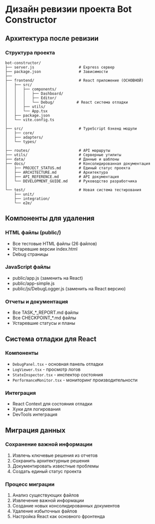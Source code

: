 # Дизайн ревизии проекта Bot Constructor

## Архитектура после ревизии

### Структура проекта
```
bot-constructor/
├── server.js                    # Express сервер
├── package.json                 # Зависимости
├── 
├── frontend/                    # React приложение (ОСНОВНОЙ)
│   ├── src/
│   │   ├── components/
│   │   │   ├── Dashboard/
│   │   │   ├── Editor/
│   │   │   └── Debug/          # React система отладки
│   │   ├── utils/
│   │   └── App.tsx
│   ├── package.json
│   └── vite.config.ts
│
├── src/                         # TypeScript бэкенд модули
│   ├── core/
│   ├── adapters/
│   └── types/
│
├── routes/                      # API маршруты
├── utils/                       # Серверные утилиты
├── data/                        # Данные и шаблоны
├── docs/                        # Консолидированная документация
│   ├── PROJECT_STATUS.md        # Единый статус проекта
│   ├── ARCHITECTURE.md          # Архитектура
│   ├── API_REFERENCE.md         # API документация
│   └── DEVELOPMENT_GUIDE.md     # Руководство разработчика
│
└── test/                        # Новая система тестирования
    ├── unit/
    ├── integration/
    └── e2e/
```

## Компоненты для удаления

### HTML файлы (public/)
- Все тестовые HTML файлы (26 файлов)
- Устаревшие версии index.html
- Debug страницы

### JavaScript файлы
- public/app.js (заменить на React)
- public/app-simple.js
- public/js/DebugLogger.js (заменить на React версию)

### Отчеты и документация
- Все TASK_*_REPORT.md файлы
- Все CHECKPOINT_*.md файлы
- Устаревшие статусы и планы

## Система отладки для React

### Компоненты
- `DebugPanel.tsx` - основная панель отладки
- `LogViewer.tsx` - просмотр логов
- `StateInspector.tsx` - инспектор состояния
- `PerformanceMonitor.tsx` - мониторинг производительности

### Интеграция
- React Context для состояния отладки
- Хуки для логирования
- DevTools интеграция

## Миграция данных

### Сохранение важной информации
1. Извлечь ключевые решения из отчетов
2. Сохранить архитектурные решения
3. Документировать известные проблемы
4. Создать единый статус проекта

### Процесс миграции
1. Анализ существующих файлов
2. Извлечение важной информации
3. Создание новых консолидированных документов
4. Удаление избыточных файлов
5. Настройка React как основного фронтенда
